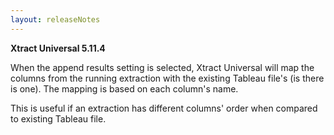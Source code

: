 ```yaml
---
layout: releaseNotes
---
```


**Xtract Universal 5.11.4**

When the append results setting is selected, Xtract Universal will map the columns from the running extraction with the existing Tableau file's (is there is one). The mapping is based on each column's name.

This is useful if an extraction has different columns' order when compared to existing Tableau file.